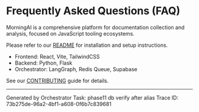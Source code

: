 # Frequently Asked Questions (FAQ)

MorningAI is a comprehensive platform for documentation collection and analysis, focused on JavaScript tooling ecosystems.

Please refer to our [README](../README.md) for installation and setup instructions.

- Frontend: React, Vite, TailwindCSS
- Backend: Python, Flask
- Orchestrator: LangGraph, Redis Queue, Supabase

See our [CONTRIBUTING](CONTRIBUTING.md) guide for details.

---
Generated by Orchestrator
Task: phase11 db verify after alias
Trace ID: 73b275de-96a2-4bf1-a608-0f6b7c839681

